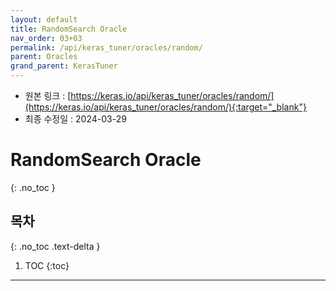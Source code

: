 ```yaml
---
layout: default
title: RandomSearch Oracle
nav_order: 03+03
permalink: /api/keras_tuner/oracles/random/
parent: Oracles
grand_parent: KerasTuner
---
```


* 원본 링크 : [https://keras.io/api/keras_tuner/oracles/random/](https://keras.io/api/keras_tuner/oracles/random/){:target="_blank"}
* 최종 수정일 : 2024-03-29

# RandomSearch Oracle
{: .no_toc }

## 목차
{: .no_toc .text-delta }

1. TOC
{:toc}

---
